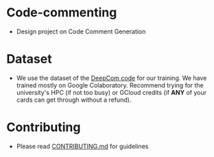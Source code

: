 # Code-commenting
- Design project on Code Comment Generation

# Dataset
- We use the dataset of the [DeepCom code](https://github.com/xing-hu/EMSE-DeepCom) for our training. We have trained mostly on Google Colaboratory. Recommend trying for the university's HPC (if not too busy) or GCloud credits (if **ANY** of your cards can get through without a refund).

# Contributing
- Please read [CONTRIBUTING.md](https://github.com/AetherPrior/Code-commenting/blob/main/CONTRIBUTING.md) for guidelines

